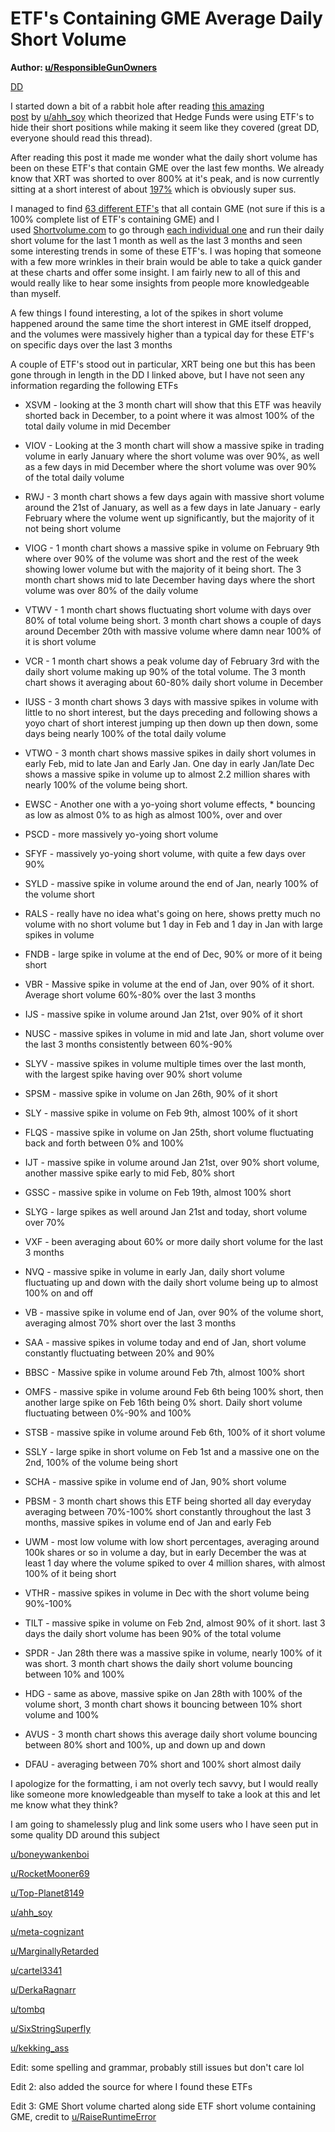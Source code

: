 ETF's Containing GME Average Daily Short Volume
===============================================

**Author: [u/ResponsibleGunOwners](https://www.reddit.com/user/ResponsibleGunOwners/)**

[DD](https://www.reddit.com/r/GME/search?q=flair_name%3A%22DD%22&restrict_sr=1)

I started down a bit of a rabbit hole after reading [this amazing post](https://old.reddit.com/r/GME/comments/ljwo3v/serious_researchers_needed_now_i_think_i_know/) by [u/ahh_soy](https://www.reddit.com/u/ahh_soy/) which theorized that Hedge Funds were using ETF's to hide their short positions while making it seem like they covered (great DD, everyone should read this thread).

After reading this post it made me wonder what the daily short volume has been on these ETF's that contain GME over the last few months. We already know that XRT was shorted to over 800% at it's peak, and is now currently sitting at a short interest of about [197%](https://shortsqueeze.com/?symbol=xrt&submit=Short+Quote%E2%84%A2) which is obviously super sus.

I managed to find [63 different ETF's](https://www.etf.com/stock/GME) that all contain GME (not sure if this is a 100% complete list of ETF's containing GME) and I used [Shortvolume.com](https://www.shortvolume.com/?t=GOOG) to go through [each individual one](https://imgur.com/a/EeCy6jo) and run their daily short volume for the last 1 month as well as the last 3 months and seen some interesting trends in some of these ETF's. I was hoping that someone with a few more wrinkles in their brain would be able to take a quick gander at these charts and offer some insight. I am fairly new to all of this and would really like to hear some insights from people more knowledgeable than myself.

A few things I found interesting, a lot of the spikes in short volume happened around the same time the short interest in GME itself dropped, and the volumes were massively higher than a typical day for these ETF's on specific days over the last 3 months

A couple of ETF's stood out in particular, XRT being one but this has been gone through in length in the DD I linked above, but I have not seen any information regarding the following ETFs

-   XSVM - looking at the 3 month chart will show that this ETF was heavily shorted back in December, to a point where it was almost 100% of the total daily volume in mid December

-   VIOV - Looking at the 3 month chart will show a massive spike in trading volume in early January where the short volume was over 90%, as well as a few days in mid December where the short volume was over 90% of the total daily volume

-   RWJ - 3 month chart shows a few days again with massive short volume around the 21st of January, as well as a few days in late January - early February where the volume went up significantly, but the majority of it not being short volume

-   VIOG - 1 month chart shows a massive spike in volume on February 9th where over 90% of the volume was short and the rest of the week showing lower volume but with the majority of it being short. The 3 month chart shows mid to late December having days where the short volume was over 80% of the daily volume

-   VTWV - 1 month chart shows fluctuating short volume with days over 80% of total volume being short. 3 month chart shows a couple of days around December 20th with massive volume where damn near 100% of it is short volume

-   VCR - 1 month chart shows a peak volume day of February 3rd with the daily short volume making up 90% of the total volume. The 3 month chart shows it averaging about 60-80% daily short volume in December

-   IUSS - 3 month chart shows 3 days with massive spikes in volume with little to no short interest, but the days preceding and following shows a yoyo chart of short interest jumping up then down up then down, some days being nearly 100% of the total daily volume

-   VTWO - 3 month chart shows massive spikes in daily short volumes in early Feb, mid to late Jan and Early Jan. One day in early Jan/late Dec shows a massive spike in volume up to almost 2.2 million shares with nearly 100% of the volume being short.

-   EWSC - Another one with a yo-yoing short volume effects, * bouncing as low as almost 0% to as high as almost 100%, over and over

-   PSCD - more massively yo-yoing short volume

-   SFYF - massively yo-yoing short volume, with quite a few days over 90%

-   SYLD - massive spike in volume around the end of Jan, nearly 100% of the volume short

-   RALS - really have no idea what's going on here, shows pretty much no volume with no short volume but 1 day in Feb and 1 day in Jan with large spikes in volume

-   FNDB - large spike in volume at the end of Dec, 90% or more of it being short

-   VBR - Massive spike in volume at the end of Jan, over 90% of it short. Average short volume 60%-80% over the last 3 months

-   IJS - massive spike in volume around Jan 21st, over 90% of it short

-   NUSC - massive spikes in volume in mid and late Jan, short volume over the last 3 months consistently between 60%-90%

-   SLYV - massive spikes in volume multiple times over the last month, with the largest spike having over 90% short volume

-   SPSM - massive spike in volume on Jan 26th, 90% of it short

-   SLY - massive spike in volume on Feb 9th, almost 100% of it short

-   FLQS - massive spike in volume on Jan 25th, short volume fluctuating back and forth between 0% and 100%

-   IJT - massive spike in volume around Jan 21st, over 90% short volume, another massive spike early to mid Feb, 80% short

-   GSSC - massive spike in volume on Feb 19th, almost 100% short

-   SLYG - large spikes as well around Jan 21st and today, short volume over 70%

-   VXF - been averaging about 60% or more daily short volume for the last 3 months

-   NVQ - massive spike in volume in early Jan, daily short volume fluctuating up and down with the daily short volume being up to almost 100% on and off

-   VB - massive spike in volume end of Jan, over 90% of the volume short, averaging almost 70% short over the last 3 months

-   SAA - massive spikes in volume today and end of Jan, short volume constantly fluctuating between 20% and 90%

-   BBSC - Massive spike in volume around Feb 7th, almost 100% short

-   OMFS - massive spike in volume around Feb 6th being 100% short, then another large spike on Feb 16th being 0% short. Daily short volume fluctuating between 0%-90% and 100%

-   STSB - massive spike in volume around Feb 6th, 100% of it short volume

-   SSLY - large spike in short volume on Feb 1st and a massive one on the 2nd, 100% of the volume being short

-   SCHA - massive spike in volume end of Jan, 90% short volume

-   PBSM - 3 month chart shows this ETF being shorted all day everyday averaging between 70%-100% short constantly throughout the last 3 months, massive spikes in volume end of Jan and early Feb

-   UWM - most low volume with low short percentages, averaging around 100k shares or so in volume a day, but in early December the was at least 1 day where the volume spiked to over 4 million shares, with almost 100% of it being short

-   VTHR - massive spikes in volume in Dec with the short volume being 90%-100%

-   TILT - massive spike in volume on Feb 2nd, almost 90% of it short. last 3 days the daily short volume has been 90% of the total volume

-   SPDR - Jan 28th there was a massive spike in volume, nearly 100% of it was short. 3 month chart shows the daily short volume bouncing between 10% and 100%

-   HDG - same as above, massive spike on Jan 28th with 100% of the volume short, 3 month chart shows it bouncing between 10% short volume and 100%

-   AVUS - 3 month chart shows this average daily short volume bouncing between 80% short and 100%, up and down up and down

-   DFAU - averaging between 70% short and 100% short almost daily

I apologize for the formatting, i am not overly tech savvy, but I would really like someone more knowledgeable than myself to take a look at this and let me know what they think?

I am going to shamelessly plug and link some users who I have seen put in some quality DD around this subject

[u/boneywankenboi](https://www.reddit.com/u/boneywankenboi/)

[u/RocketMooner69](https://www.reddit.com/u/RocketMooner69/)

[u/Top-Planet8149](https://www.reddit.com/u/Top-Planet8149/)

[u/ahh_soy](https://www.reddit.com/u/ahh_soy/)

[u/meta-cognizant](https://www.reddit.com/u/meta-cognizant/)

[u/MarginallyRetarded](https://www.reddit.com/u/MarginallyRetarded/)

[u/cartel3341](https://www.reddit.com/u/cartel3341/)

[u/DerkaRagnarr](https://www.reddit.com/u/DerkaRagnarr/)

[u/tombq](https://www.reddit.com/u/tombq/)

[u/SixStringSuperfly](https://www.reddit.com/u/SixStringSuperfly/)

[u/kekking_ass](https://www.reddit.com/u/kekking_ass/)

Edit: some spelling and grammar, probably still issues but don't care lol

Edit 2: also added the source for where I found these ETFs

Edit 3: GME Short volume charted along side ETF short volume containing GME, credit to [u/RaiseRuntimeError](https://www.reddit.com/u/RaiseRuntimeError/)
